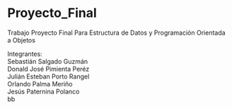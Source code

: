# Proyecto_Final
Trabajo Proyecto Final Para Estructura de Datos y Programación Orientada a Objetos

Integrantes:  
Sebastián Salgado Guzmán  
Donald José Pimienta Peréz  
Julián Esteban Porto Rangel  
Orlando Palma Meriño  
Jesús Paternina Polanco  
bb
